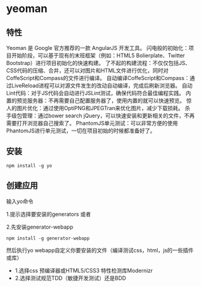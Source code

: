 
# yeoman
## 特性

Yeoman 是 Google 官方推荐的一款 AngularJS 开发工具。
闪电般的初始化：项目开始阶段，可以基于现有的末班框架（例如：HTML5 Bolierplate、Twitter Bootstrap）进行项目初始化的快速构建。
了不起的构建流程：不仅仅包括JS、CSS代码的压缩、合并，还可以对图片和HTML文件进行优化，同时对CoffeScript和Compass的文件进行编译。
自动编译CoffeScript和Compass：通过LiveReload进程可以对源文件发生的改动自动编译，完成后刷新浏览器。
自动Lint代码：对于JS代码会自动进行JSLint测试，确保代码符合最佳编程实践。
内置的预览服务器：不再需要自己配置服务器了，使用内置的就可以快速预览。
惊人的图片优化：通过使用OptiPNG和JPEGTran来优化图片，减少下载损耗。
杀手级包管理：通过bower search jQuery，可以快速安装和更新相关的文件，不再需要打开浏览器自己搜索了。
PhantomJS单元测试：可以非常方便的使用PhantomJS进行单元测试，一切在项目初始的时候都准备好了。

## 安装

```
npm install -g yo
```
## 创建应用

输入yo命令

1.提示选择要安装的generators
或者

2.先安装generator-webapp
```
npm install -g generator-webapp
```
然后执行yo webapp自定义你要安装的文件（编译测试css，html，js的一些插件或库）
- 1.选择css 预编译器或HTML5/CSS3 特性检测库Modernizr
- 2.选择测试规范TDD（敏捷开发测试）还是BDD

